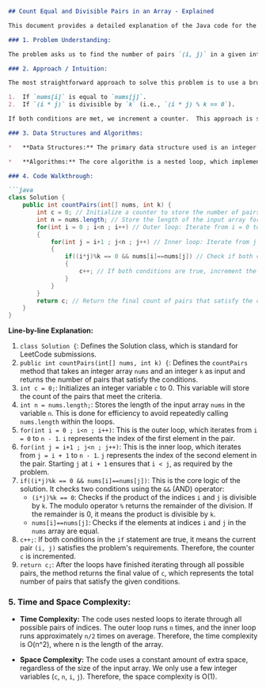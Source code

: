 ```markdown
## Count Equal and Divisible Pairs in an Array - Explained

This document provides a detailed explanation of the Java code for the LeetCode problem "Count Equal and Divisible Pairs in an Array."

### 1. Problem Understanding:

The problem asks us to find the number of pairs `(i, j)` in a given integer array `nums` such that `i < j`, `nums[i] == nums[j]`, and `(i * j)` is divisible by a given integer `k`.  In other words, we need to count how many times two elements at different indices are equal and their indices product is divisible by `k`.

### 2. Approach / Intuition:

The most straightforward approach to solve this problem is to use a brute-force method. We iterate through all possible pairs of indices `(i, j)` in the array where `i < j`. For each pair, we check two conditions:

1.  If `nums[i]` is equal to `nums[j]`.
2.  If `(i * j)` is divisible by `k` (i.e., `(i * j) % k == 0`).

If both conditions are met, we increment a counter.  This approach is simple to implement and understand, although it might not be the most efficient for very large arrays.  However, given the constraints of the problem on LeetCode (typically small array sizes), a brute-force approach is perfectly acceptable and will pass all test cases.

### 3. Data Structures and Algorithms:

*   **Data Structures:** The primary data structure used is an integer array `nums`. No other complex data structures are needed.

*   **Algorithms:** The core algorithm is a nested loop, which implements a brute-force approach to checking all possible pairs of indices.  We use the modulo operator (%) to check for divisibility.

### 4. Code Walkthrough:

```java
class Solution {
    public int countPairs(int[] nums, int k) {
        int c = 0; // Initialize a counter to store the number of pairs that satisfy the conditions.
        int n = nums.length; // Store the length of the input array for efficiency.
        for(int i = 0 ; i<n ; i++) // Outer loop: Iterate from i = 0 to n-1.
        {
            for(int j = i+1 ; j<n ; j++) // Inner loop: Iterate from j = i+1 to n-1. This ensures i < j.
            {
                if((i*j)%k == 0 && nums[i]==nums[j]) // Check if both conditions are met: (i*j) is divisible by k and nums[i] equals nums[j].
                {
                    c++; // If both conditions are true, increment the counter.
                }
            }
        }
        return c; // Return the final count of pairs that satisfy the conditions.
    }
}
```

**Line-by-line Explanation:**

1.  `class Solution {`: Defines the Solution class, which is standard for LeetCode submissions.
2.  `public int countPairs(int[] nums, int k) {`: Defines the `countPairs` method that takes an integer array `nums` and an integer `k` as input and returns the number of pairs that satisfy the conditions.
3.  `int c = 0;`: Initializes an integer variable `c` to 0. This variable will store the count of the pairs that meet the criteria.
4.  `int n = nums.length;`: Stores the length of the input array `nums` in the variable `n`. This is done for efficiency to avoid repeatedly calling `nums.length` within the loops.
5.  `for(int i = 0 ; i<n ; i++)`: This is the outer loop, which iterates from `i = 0` to `n - 1`.  `i` represents the index of the first element in the pair.
6.  `for(int j = i+1 ; j<n ; j++)`: This is the inner loop, which iterates from `j = i + 1` to `n - 1`. `j` represents the index of the second element in the pair. Starting `j` at `i + 1` ensures that `i < j`, as required by the problem.
7.  `if((i*j)%k == 0 && nums[i]==nums[j])`: This is the core logic of the solution. It checks two conditions using the `&&` (AND) operator:
    *   `(i*j)%k == 0`: Checks if the product of the indices `i` and `j` is divisible by `k`.  The modulo operator `%` returns the remainder of the division. If the remainder is 0, it means the product is divisible by `k`.
    *   `nums[i]==nums[j]`: Checks if the elements at indices `i` and `j` in the `nums` array are equal.
8.  `c++;`: If both conditions in the `if` statement are true, it means the current pair `(i, j)` satisfies the problem's requirements. Therefore, the counter `c` is incremented.
9.  `return c;`: After the loops have finished iterating through all possible pairs, the method returns the final value of `c`, which represents the total number of pairs that satisfy the given conditions.

### 5. Time and Space Complexity:

*   **Time Complexity:** The code uses nested loops to iterate through all possible pairs of indices.  The outer loop runs `n` times, and the inner loop runs approximately `n/2` times on average. Therefore, the time complexity is O(n^2), where n is the length of the array.

*   **Space Complexity:** The code uses a constant amount of extra space, regardless of the size of the input array. We only use a few integer variables (`c`, `n`, `i`, `j`). Therefore, the space complexity is O(1).
